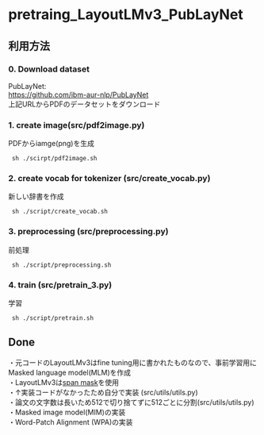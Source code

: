 # pretraing_LayoutLMv3_PubLayNet

## 利用方法
### 0. Download dataset
PubLayNet:<br/>
https://github.com/ibm-aur-nlp/PubLayNet<br/>
上記URLからPDFのデータセットをダウンロード

### 1. create image(src/pdf2image.py)
PDFからiamge(png)を生成
```
 sh ./scirpt/pdf2image.sh
 ```
### 2. create vocab for tokenizer (src/create_vocab.py)
新しい辞書を作成
```
 sh ./script/create_vocab.sh
 ```
### 3. preprocessing (src/preprocessing.py)
前処理
```
 sh ./script/preprocessing.sh
```
### 4. train (src/pretrain_3.py)
学習
```
 sh ./script/pretrain.sh
```


## Done
・元コードのLayoutLMv3はfine tuning用に書かれたものなので、事前学習用にMasked language model(MLM)を作成<br/>
・LayoutLMv3は[span mask](https://aclanthology.org/2020.tacl-1.5/)を使用<br/>
・↑実装コードがなかったため自分で実装 (src/utils/utils.py)<br/>
・論文の文字数は長いため512で切り捨てずに512ごとに分割(src/utils/utils.py)<br/>
・Masked image model(MIM)の実装<br/>
・Word-Patch Alignment (WPA)の実装<br/>

